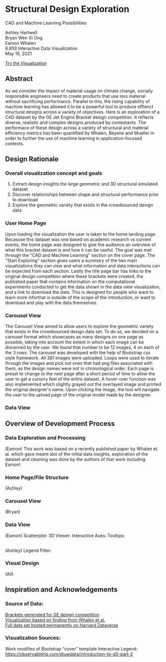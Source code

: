 # Structural Design Exploration
CAD and Machine Learning Possibilities

Ashley Hartwell  
Bryan Wen Xi Ong  
Eamon Whalen<br>
6.859 Interactive Data Visualization<br>
May 19, 2021<br>

[Try the Visualization](https://6859-sp21.github.io/final-project-structural_design_exploration/)

## Abstract
As we consider the impact of material usage on climate change, socially responsible engineers need to create products that use less material without sacrificing performance. Parallel to this, the rising capability of machine learning has allowed it to be a powerful tool to produce effienct structural designs across a variety of objectives. Here is an exploration of a CAD dataset by the GE Jet Engine Bracket design competition. It reflects diverse, realistic and complex designs produced by contestants. The performace of these design across a variety of structural and material efficiency metrics has been quantified by Whalen, Beyene and Mueller in order to further the use of machine learning in application-focused contexts.

## Design Rationale
### Overall visualization concept and goals
1. Extract design insights the large geometric and 3D structural simulated dataset <br>
2. Discover relationships between shape and structural performance prior to download <br>
3. Explore the geometric variety that exists in the crowdsourced design data

### User Home Page
Upon loading the visualization the user is taken to the home landing page. Becasuse this dataset was one based on academic research vs current events, the home page was designed to give the audience an overview of what this bracket dataset is and how it can be useful. The goal was met through the "CAD and Machine Learning" section on the cover page. The "Start Exploring" section gives users a summary of the two main visualizations they can view and what information and data interactions can be expected from each section. Lastly the title page bar has links to the original design competition where these brackets were created, the published paper that contains information on the computational experiments conducted to get the data shown in the data view visualization, and a link to download the data. This is designed for people who want to learn more inforthat is outside of the scope of the introduction, or want to download and play with the data themselves. 

### Carousel View
The Carousel View aimed to allow users to explore the geometric variety that exists in the crowdsourced design data set. To do so, we decided on a carousel format which showcases as many designs on one page as possible, taking into account the extent in which each image can be discerned by the user. We found that number to be 12 images, 4 on each of the 3 rows. The carousel was developed with the help of Bootstrap css style framework. All 381 images were uploaded. Loops were used to iterate through the images and pick out ones that had png files associated with them, as the design names were not in chronological order. Each page is preset to change to the next page after a short period of time to allow the user to get a cursory feel of the entire dataset. A hover-over function was also implemented which slightly grayed out the overlayed image and printed the original designer's name. Upon clicking the image, the tool will navigate the user to the upload page of the original model made by the designer.

### Data View

## Overview of Development Process
### Data Exploration and Processing
(Eamon) This work was based on a recently published paper by Whalen et. al. which gave meant alot of the initial data insights, exploration of the dataset and cleaning was done by the authors of that work including Eamon! 

### Home Page/File Structure
(Ashley)

### Carousel View
(Bryan)

### Data View
(Eamon)
Scatterplot:
3D Viewer:
Interactive Axes:
Tooltips:

<br>
(Ashley)
Legend Filter:

### Visual Design
(All)

## Inspiration and Acknowledgements

### Source of Data: 
[Brackets generated for GE design competition](https://grabcad.com/challenges/ge-jet-engine-bracket-challenge) <br>
[Visualization based on finding from Whalen et al.](https://arxiv.org/abs/2105.03534) <br>
[Full data set hosted permanently on Harvard Dataverse](https://dataverse.harvard.edu/dataset.xhtml?persistentId=doi:10.7910/DVN/XFUWJG)

### Visualization Sources: 
Work modifies of Bootstrap "cover" template
Interactive Legend: https://observablehq.com/@uwdata/introduction-to-d3-part-2

